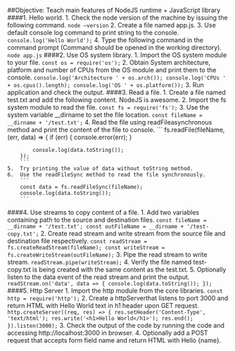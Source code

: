 ##Objective: Teach main features of NodeJS runtime + JavaScript library
####1.  Hello world.
    1.  Check the node version of the machine by issuing the following command.
        ```
        node –version
        ```
    2.  Create a file named app.js.
    3.  Use default console log command to print string to the console.
        ```
        console.log('Hello World');
        ```
    4.  Type the following command in the command prompt (Command should be opened in the working directory).
        ```
        node app.js
        ```
####2.  Use OS system library.
    1.  Import the OS system module to your file.
        ```
        const os = require('os');
        ```
    2.  Obtain System architecture, platform and number of CPUs from the OS module and print them to the console.
        ```
        console.log('Architecture ' + os.arch());
        console.log('CPUs ' + os.cpus().length);
        console.log('OS ' + os.platform());
        ```
    3.  Run application and check the output.
####3.  Read a file.
    1.  Create a file named test.txt and add the following content.
        NodeJS is awesome.
    2.  Import the fs system module to read the file.
        ```
        const fs = require('fs');
        ```
    3.  Use the system variable __dirname to set the file location.
        ```
        const fileName = __dirname + '/test.txt';
        ```
    4.  Read the file using readFileasynchronous method and print the content of the file to console.
        ```
        fs.readFile(fileName, (err, data) => {
            if (err) {
                console.error(err);
            }
            
            console.log(data.toString());
        });
        ```
    5.  Try printing the value of data without toString method.
    6.  Use the readFileSync method to read the file synchronously.
        ```
        const data = fs.readFileSync(fileName);
        console.log(data.toString());
        ```
####4.  Use streams to copy content of a file.
    1.  Add two variables containing path to the source and destination files.
        ```
        const fileName = __dirname + '/test.txt';
        const outFileName = __dirname + '/test-copy.txt';
        ```
    2.  Create read stream and write stream from the source file and destination file respectively.
        ```
        const readStream = fs.createReadStream(fileName);
        const writeStream = fs.createWriteStream(outFileName);
        ```
    3.  Pipe the read stream to write stream.
        ```
        readStream.pipe(writeStream);
        ```
    4.  Verify the file named test-copy.txt is being created with the same content as the test.txt.
    5.  Optionally listen to the data event of the read stream and print the output.
        ```
        readStream.on('data', data => {
            console.log(data.toString());
        });
        ```
####5.  Http Server
    1.  Import the http module from the core libraries.
        ```
        const http = require('http');
        ```
    2.  Create a httpServerthat listens to port 3000 and return HTML with Hello World text in h1 header upon GET request.
        ```
        http.createServer((req, res) => {
            res.setHeader('Content-Type', 'text/html');
            res.write('<h1>Hello World</h1>');
            res.end();
        }).listen(3000);
        ```
    3.  Check the output of the code by running the code and accessing http://localhost:3000 in browser.
    4.  Optionally add a POST request that accepts form field name and return HTML with Hello {name}.